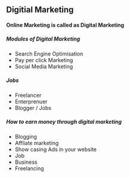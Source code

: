 ## Digitial Marketing

####     Online Marketing is called as **Digital Marketing**

##### Modules of Digital Marketing

* Search Engine Optimisation
* Pay per click Marketing
* Social Media Marketing

##### Jobs

* Freelancer
* Enterprenuer
* Blogger / Jobs

##### How to earn money through digital marketing

* Blogging
* Affliate marketing
* Show casing Ads in your website
* Job
* Business
* Freelancing




